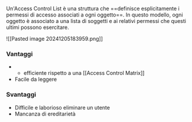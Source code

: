 Un'Access Control List è una struttura che ==definisce esplicitamente i permessi di accesso associati a ogni oggetto==. In questo modello, ogni oggetto è associato a una lista di soggetti e ai relativi permessi che questi ultimi possono esercitare.

![[Pasted image 20241205183959.png]]

### Vantaggi
- + efficiente rispetto a una [[Access Control Matrix]]
- Facile da leggere

### Svantaggi
- Difficile e laborioso eliminare un utente
- Mancanza di ereditarietà